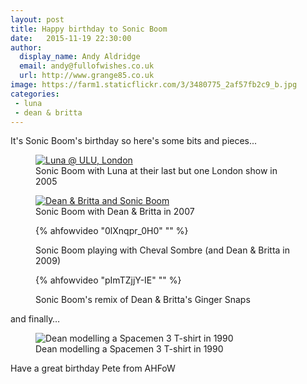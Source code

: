 ```yaml
---
layout: post
title: Happy birthday to Sonic Boom
date:   2015-11-19 22:30:00
author:
  display_name: Andy Aldridge
  email: andy@fullofwishes.co.uk
  url: http://www.grange85.co.uk
image: https://farm1.staticflickr.com/3/3480775_2af57fb2c9_b.jpg
categories:
 - luna
 - dean & britta
---
```

<p class="lead">It's Sonic Boom's birthday so here's some bits and pieces...</p>



<figure class="caption aligncenter">
<a data-flickr-embed="true"  href="https://www.flickr.com/photos/grange85/3480775/in/photolist-r8sCzS-nTGuix-nzqmcD-nRQJUy-nPSvxo-nRBX6k-nzqGQU-nRLVx3-nRV7k2-nRLWbh-nzqscU-nTGvrp-nRLW5W-nTGvZi-nzqnzt-nRBWDP-nRBYq4-nzrgig-nRxvCV-nRd2um-dvtyw6-dvzb4U-dvz8NJ-dvtyCv-dvRkis-iQHn-T5bjz-jwAL" title="Luna @ ULU, London"><img src="https://media.fullofwishes.co.uk/flickr-downloads/3480775_2af57fb2c9_b.jpg" alt="Luna @ ULU, London"></a>
<figcaption class="caption-text">Sonic Boom with Luna at their last but one London show in 2005</figcaption></figure>

<figure class="caption aligncenter">
<a data-flickr-embed="true"  href="https://www.flickr.com/photos/grange85/577956461/in/photolist-r8sCzS-nTGuix-nzqmcD-nRQJUy-nPSvxo-nRBX6k-nzqGQU-nRLVx3-nRV7k2-nRLWbh-nzqscU-nTGvrp-nRLW5W-nTGvZi-nzqnzt-nRBWDP-nRBYq4-nzrgig-nRxvCV-nRd2um-dvtyw6-dvzb4U-dvz8NJ-dvtyCv-dvRkis-iQHn-T5bjz-jwAL" title="Dean & Britta and Sonic Boom"><img src="https://media.fullofwishes.co.uk/flickr-downloads/577956461_60a9563db9_b.jpg" alt="Dean & Britta and Sonic Boom"></a>
<figcaption class="caption-text">Sonic Boom with Dean & Britta in 2007</figcaption></figure>

<figure class="caption aligncenter">

{% ahfowvideo "0lXnqpr_0H0" "" %}

<figcaption class="caption-text">Sonic Boom playing with Cheval Sombre (and Dean & Britta in 2009)</figcaption></figure>

<figure class="caption aligncenter">

{% ahfowvideo "pImTZjjY-IE" "" %}

<figcaption class="caption-text">Sonic Boom's remix of Dean & Britta's Ginger Snaps</figcaption></figure>

and finally&hellip;
<figure class="caption aligncenter"><img src="https://media.fullofwishes.co.uk/01-galaxie_500/pictures/galaxie-500-club-lingerie-screengrab.jpg" alt="Dean modelling a Spacemen 3 T-shirt in 1990" /><figcaption class="caption-text">Dean modelling a Spacemen 3 T-shirt in 1990</figcaption></figure>

<p>Have a great birthday Pete from AHFoW</p>


